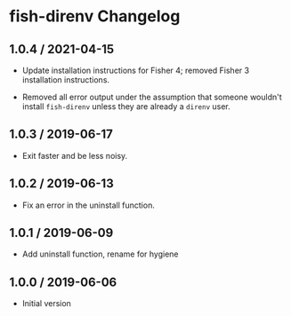 # fish-direnv Changelog

## 1.0.4 / 2021-04-15

- Update installation instructions for Fisher 4; removed Fisher 3 installation
  instructions.

- Removed all error output under the assumption that someone wouldn't install
  `fish-direnv` unless they are already a `direnv` user.

## 1.0.3 / 2019-06-17

- Exit faster and be less noisy.

## 1.0.2 / 2019-06-13

- Fix an error in the uninstall function.

## 1.0.1 / 2019-06-09

- Add uninstall function, rename for hygiene

## 1.0.0 / 2019-06-06

- Initial version

